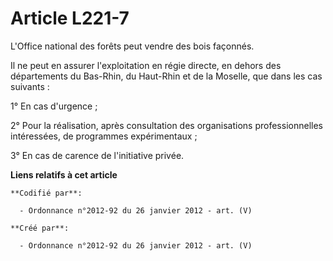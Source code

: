 # Article L221-7

L'Office national des forêts peut vendre des bois façonnés.

Il ne peut en assurer l'exploitation en régie directe, en dehors des départements du Bas-Rhin, du Haut-Rhin et de la Moselle,
que dans les cas suivants :

1° En cas d'urgence ;

2° Pour la réalisation, après consultation des organisations professionnelles intéressées, de programmes expérimentaux ;

3° En cas de carence de l'initiative privée.

**Liens relatifs à cet article**

	**Codifié par**:

	  - Ordonnance n°2012-92 du 26 janvier 2012 - art. (V)

	**Créé par**:

	  - Ordonnance n°2012-92 du 26 janvier 2012 - art. (V)
